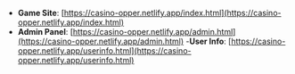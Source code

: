 - **Game Site**: [https://casino-opper.netlify.app/index.html](https://casino-opper.netlify.app/index.html)
- **Admin Panel**: [https://casino-opper.netlify.app/admin.html](https://casino-opper.netlify.app/admin.html)
-**User Info**:
[https://casino-opper.netlify.app/userinfo.html](https://casino-opper.netlify.app/userinfo.html)
